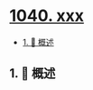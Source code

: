 # [1040. xxx](https://github.com/Tdahuyou/TNotes.leetcode/tree/main/notes/1040.%20xxx)

<!-- region:toc -->

- [1. 📝 概述](#1--概述)

<!-- endregion:toc -->

## 1. 📝 概述
